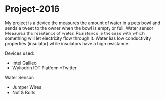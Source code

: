 # Project-2016

My project is a device the measures the amount of water in a pets bowl and sends a tweet to the owner when the bowl is empty or full.
Water sensor Measures the resistance of water.
Resistance is the ease with which something will let electricity flow through it.
Water has low conductivity properties (insulator) while insulators have a high resistance.

Devices used:
* Intel Galileo
* Wyliodrin IOT Platform
*Twitter

Water Sensor:
* Jumper Wires
* Nut & Bolts
